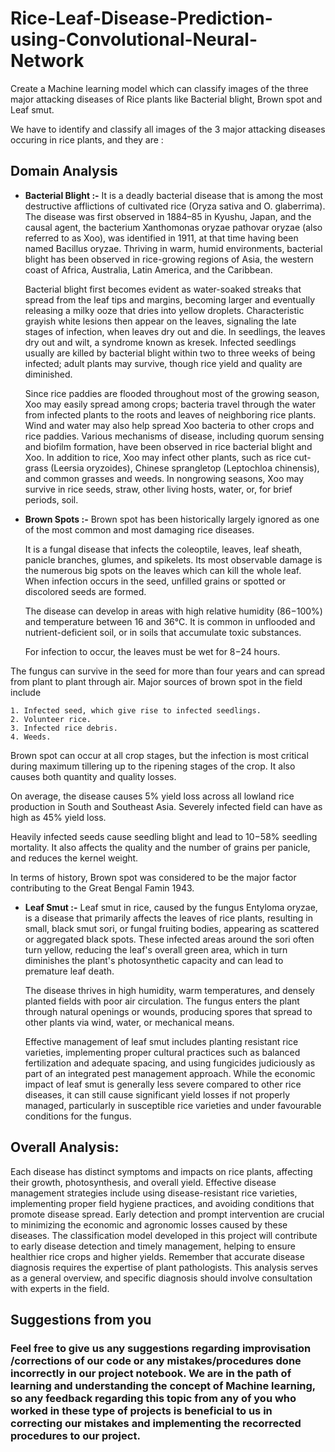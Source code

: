 # Rice-Leaf-Disease-Prediction-using-Convolutional-Neural-Network
Create a Machine learning model which can classify images of the three major attacking diseases of Rice plants like Bacterial blight, Brown spot and Leaf smut.

We have to identify and classify all images of the 3 major attacking diseases occuring in rice plants, and they are :

## **Domain Analysis**
* **Bacterial Blight :-** It is a deadly bacterial disease that is among the most destructive afflictions of cultivated rice (Oryza sativa and O. glaberrima).
  The disease was first observed in 1884–85 in Kyushu, Japan, and the causal agent, the bacterium Xanthomonas oryzae pathovar oryzae (also referred to as Xoo), was identified in 1911, at that time having been named Bacillus oryzae. Thriving in warm, humid environments, bacterial blight has been observed in rice-growing regions of Asia, the western coast of Africa, Australia, Latin America, and the Caribbean.

  Bacterial blight first becomes evident as water-soaked streaks that spread from the leaf tips and margins, becoming larger and eventually releasing a milky ooze that dries into yellow droplets. Characteristic grayish white lesions then appear on the leaves, signaling the late stages of infection, when leaves dry out and die. In seedlings, the leaves dry out and wilt, a syndrome known as kresek. Infected seedlings usually are killed by bacterial blight within two to three weeks of being infected; adult plants may survive, though rice yield and quality are diminished.

  Since rice paddies are flooded throughout most of the growing season, Xoo may easily spread among crops; bacteria travel through the water from infected plants to the roots and leaves of neighboring rice plants. Wind and water may also help spread Xoo bacteria to other crops and rice paddies. Various mechanisms of disease, including quorum sensing and biofilm formation, have been observed in rice bacterial blight and Xoo. In addition to rice, Xoo may infect other plants, such as rice cut-grass (Leersia oryzoides), Chinese sprangletop (Leptochloa chinensis), and common grasses and weeds. In nongrowing seasons, Xoo may survive in rice seeds, straw, other living hosts, water, or, for brief periods, soil.
  
* **Brown Spots :-** Brown spot has been historically largely ignored as one of the most common and most damaging rice diseases.

    It is a fungal disease that infects the coleoptile, leaves, leaf sheath, panicle branches, glumes, and spikelets. Its most observable damage is the numerous big spots on the leaves which can kill the whole leaf. When infection occurs in the seed, unfilled grains or spotted or discolored seeds are formed.
    
    The disease can develop in areas with high relative humidity (86−100%) and temperature between 16 and 36°C. It is common in unflooded and nutrient-deficient soil, or in soils that accumulate toxic substances. 
    
    For infection to occur, the leaves must be wet for 8−24 hours.
    
The fungus can survive in the seed for more than four years and can spread from plant to plant through air. Major sources of brown spot in the field include
    
    1. Infected seed, which give rise to infected seedlings.
    2. Volunteer rice.
    3. Infected rice debris.
    4. Weeds.
    
Brown spot can occur at all crop stages, but the infection is most critical during maximum tillering up to the ripening stages of the crop. It also causes both quantity and quality losses.
   
On average, the disease causes 5% yield loss across all lowland rice production in South and Southeast Asia. Severely infected field can have as high as 45% yield loss.

Heavily infected seeds cause seedling blight and lead to 10−58% seedling mortality. It also affects the quality and the number of grains per panicle, and reduces the kernel weight.

In terms of history, Brown spot was considered to be the major factor contributing to the Great Bengal Famin 1943.

* **Leaf Smut :-** Leaf smut in rice, caused by the fungus Entyloma oryzae, is a disease that primarily affects the leaves of rice plants, resulting in small, black smut sori, or fungal fruiting bodies, appearing as scattered or aggregated black spots. These infected areas around the sori often turn yellow, reducing the leaf's overall green area, which in turn diminishes the plant's photosynthetic capacity and can lead to premature leaf death.

  The disease thrives in high humidity, warm temperatures, and densely planted fields with poor air circulation. The fungus enters the plant through natural openings or wounds, producing spores that spread to other plants via wind, water, or mechanical means.

  Effective management of leaf smut includes planting resistant rice varieties, implementing proper cultural practices such as balanced fertilization and adequate spacing, and using fungicides judiciously as part of an integrated pest management approach. While the economic impact of leaf smut is generally less severe compared to other rice diseases, it can still cause significant yield losses if not properly managed, particularly in susceptible rice varieties and under favourable conditions for the fungus.

## Overall Analysis:

Each disease has distinct symptoms and impacts on rice plants, affecting their growth, photosynthesis, and overall yield.
Effective disease management strategies include using disease-resistant rice varieties, implementing proper field hygiene practices, and avoiding conditions that promote disease spread.
Early detection and prompt intervention are crucial to minimizing the economic and agronomic losses caused by these diseases.
The classification model developed in this project will contribute to early disease detection and timely management, helping to ensure healthier rice crops and higher yields.
Remember that accurate disease diagnosis requires the expertise of plant pathologists. This analysis serves as a general overview, and specific diagnosis should involve consultation with experts in the field.

## **Suggestions from you**
### **Feel free to give us any suggestions regarding improvisation /corrections of our code or any mistakes/procedures done incorrectly in our project notebook. We are in the path of learning and understanding the concept of Machine learning, so any feedback regarding this topic from any of you who worked in these type of projects is beneficial to us in correcting our mistakes and implementing the recorrected procedures to our project.** 


